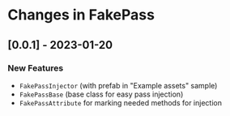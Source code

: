 # Changes in FakePass

## [0.0.1] - 2023-01-20
### New Features
- `FakePassInjector` (with prefab in "Example assets" sample)
- `FakePassBase` (base class for easy pass injection)
- `FakePassAttribute` for marking needed methods for injection
